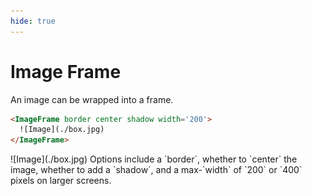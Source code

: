 ```yaml
---
hide: true
---
```


# Image Frame

An image can be wrapped into a frame.

```html
<ImageFrame border center shadow width='200'>
  ![Image](./box.jpg)
</ImageFrame>
```

<H>
<ImageFrame border center shadow width='200'>
  ![Image](./box.jpg)
</ImageFrame>
</H>

<Message>
  Options include a `border`, whether to `center` the image, whether to add a
  `shadow`, and a max-`width` of `200` or `400` pixels on larger screens.
</Message>
